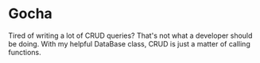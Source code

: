 # Gocha
Tired of writing a lot of CRUD queries? That's not what a developer should be doing. With my helpful DataBase class, CRUD is just a matter of calling functions.
